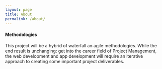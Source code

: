 ```yaml
---
layout: page
title: About
permalink: /about/
---
```


#### Methodologies
This project will be a hybrid of waterfall an agile methodologies. While the end result is unchanging: get into the career field of Project Management, the web development and app development will require an iterative approach to creating some important project deliverables. 

<!-- This is the base Jekyll theme. You can find out more info about customizing your Jekyll theme, as well as basic Jekyll usage documentation at [jekyllrb.com](https://jekyllrb.com/)

You can find the source code for Minima at GitHub:
[jekyll][jekyll-organization] /
[minima](https://github.com/jekyll/minima)

You can find the source code for Jekyll at GitHub:
[jekyll][jekyll-organization] /
[jekyll](https://github.com/jekyll/jekyll)


[jekyll-organization]: https://github.com/jekyll -->
